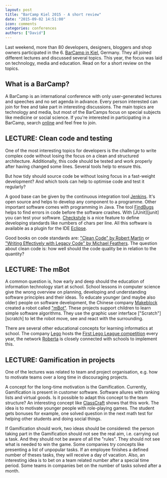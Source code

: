```yaml
---
layout: post
title: "BarCamp Kiel 2015 - A short review"
date: "2015-09-02 14:51:00"
icon: comments
categories: conferences
authors: ["David"]
---
```


Last weekend, more than 80 developers, designers, bloggers and shop owners participated in the 6. [BarCamp in Kiel](http://barcamp-kiel.de), Germany.
They all joined different lectures and discussed several topics.
This year, the focus was laid on technology, media and education.
Read on for a short review on the topics.

## What is a BarCamp?

A BarCamp is an international conference with only user-generated lectures and speeches and no set agenda in advance.
Every person interested can join for free and take part in interesting discussions.
The main topics are technology and media, but most of the BarCamps focus on special subjects like medicine or social science.
If you're interested in participating in a BarCamp, search [online](http://t3n.de/news/grosser-barcamp-ueberblick-alle-488972/) and feel free to join.

## LECTURE: Clean code and testing

One of the most interesting topics for developers is the challenge to write complex code without losing the focus on a clean and structured architecture.
Additionally, this code should be tested and work properly after having changed some lines.
Several tools help to ensure this.

But how tidy should source code be without losing focus in a fast-weight development?
And which tools can help to optimise code and test it regularly?

A good base can be given by the continuous integration tool [Jenkins](http://jenkins-ci.org/).
It's open source and helps to develop any component to a programme.
Other important software comes with programming in Java.
The tool [FindBugs](http://findbugs.sourceforge.net) helps to find errors in code before the software crashes.
With [JUnit][junit] you can test your software.
[Checkstyle](http://checkstyle.sourceforge.net/) is a nice feature to define developing standards like numbers of chars per line.
All this software is available as a plugin for the IDE [Eclipse](https://www.eclipse.org/downloads/).

Good books on code standards are: ["Clean Code" by Robert Martin](https://www.google.de/search?tbm=bks&hl=de&q=isbn%3A9780132350884) or ["Writing Effectively with Legacy Code" by Michael Feathers](https://www.google.de/search?tbm=bks&hl=de&q=isbn%3A9780132931755).
The  question about clean code is: how well should the code quality be in relation to the quantity?

## LECTURE: The mBot

A common question is, how early and deep should the education of information technology start at school.
School lessons in computer science give the wrong overview on planning, developing and understanding software principles and their ideas.
To educate younger (and maybe also older) people on software development, the Chinese company [Makeblock](http://www.makeblock.cc/) created a robot called ["mBot"](http://mblock.cc/mbot/).
These projects support children to learn simple software algorithms.
They use the graphic user interface ["Scratch"][scratch] to let the robot move, see and react with the surrounding.

There are several other educational concepts for learning informatics at school.
The company [Lego](http://www.lego.com/en-gb/technic) hosts the [First Lego League competition](http://www.first-lego-league.org/en/) every year, the network [Roberta](http://roberta-home.de/en) is closely connected with schools to implement this.

## LECTURE: Gamification in projects

One of the lectures was related to team and project organisation, e.g. how to motivate teams over a long time in discouraging projects.

A concept for the long-time motivation is the Gamification.
Currently, Gamification is present in customer software.
Software allures with ranking lists and virtual goods.
Is it possible to adapt this concept to the team structure?
An interesting concept like [ClassCraft](http://www.classcraft.com/) shows that this work.
The idea is to motivate younger people with role-playing games.
The student gets bonuses for example, one solved question in the next math test for helping other students and doing social things.

If Gamification should work, two ideas should be considered: the person taking part in the Gamification should not see the real aim, i.e. carrying out a task.
And they should not be aware of all the "rules".
They should not see what is needed to win the game.
Some companies try concepts like presenting a list of unpopular tasks.
If an employee finishes a defined number of theses tasks, they will receive a day of vacation.
Also, an interesting idea is to bet on a team related number after a special time period.
Some teams in companies bet on the number of tasks solved after a month.
